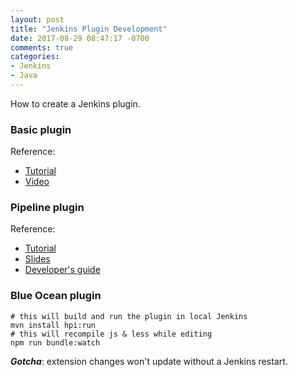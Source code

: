 ```yaml
---
layout: post
title: "Jenkins Plugin Development"
date: 2017-08-29 08:47:17 -0700
comments: true
categories: 
- Jenkins
- Java
---
```


How to create a Jenkins plugin.

<!--more-->

### Basic plugin

Reference:

* [Tutorial](https://github.com/MarkEWaite/hello-world-plugin/tree/jenkins-world-2017)
* [Video](https://www.youtube.com/watch?feature=player_embedded&v=azyv183Ua6U)

### Pipeline plugin

Reference:

* [Tutorial](https://github.com/jglick/wfdev/tree/pipeline)
* [Slides](https://github.com/jglick/wfdev/blob/master/preso.pdf)
* [Developer's guide](https://github.com/jenkinsci/pipeline-plugin/blob/master/DEVGUIDE.md)

### Blue Ocean plugin

``` plain Local development of Blue Ocean plugin
# this will build and run the plugin in local Jenkins
mvn install hpi:run
# this will recompile js & less while editing
npm run bundle:watch
```

***Gotcha***: extension changes won't update without a Jenkins restart.

